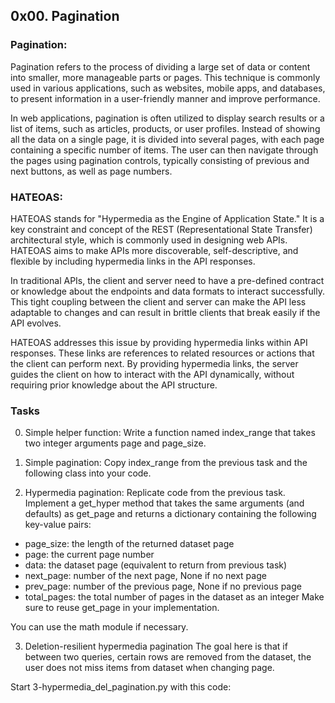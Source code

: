 ## 0x00. Pagination

### Pagination:
Pagination refers to the process of dividing a large set of data or content into smaller, more manageable parts or pages. This technique is commonly used in various applications, such as websites, mobile apps, and databases, to present information in a user-friendly manner and improve performance.

In web applications, pagination is often utilized to display search results or a list of items, such as articles, products, or user profiles. Instead of showing all the data on a single page, it is divided into several pages, with each page containing a specific number of items. The user can then navigate through the pages using pagination controls, typically consisting of previous and next buttons, as well as page numbers.

### HATEOAS:
HATEOAS stands for "Hypermedia as the Engine of Application State." It is a key constraint and concept of the REST (Representational State Transfer) architectural style, which is commonly used in designing web APIs. HATEOAS aims to make APIs more discoverable, self-descriptive, and flexible by including hypermedia links in the API responses.

In traditional APIs, the client and server need to have a pre-defined contract or knowledge about the endpoints and data formats to interact successfully. This tight coupling between the client and server can make the API less adaptable to changes and can result in brittle clients that break easily if the API evolves.

HATEOAS addresses this issue by providing hypermedia links within API responses. These links are references to related resources or actions that the client can perform next. By providing hypermedia links, the server guides the client on how to interact with the API dynamically, without requiring prior knowledge about the API structure.

### Tasks
0. Simple helper function: Write a function named index_range that takes two integer arguments page and page_size.

1. Simple pagination: Copy index_range from the previous task and the following class into your code.

2. Hypermedia pagination: Replicate code from the previous task.
Implement a get_hyper method that takes the same arguments (and defaults) as get_page and returns a dictionary containing the following key-value pairs:

* page_size: the length of the returned dataset page
* page: the current page number
* data: the dataset page (equivalent to return from previous task)
* next_page: number of the next page, None if no next page
* prev_page: number of the previous page, None if no previous page
* total_pages: the total number of pages in the dataset as an integer
Make sure to reuse get_page in your implementation.

You can use the math module if necessary.

3. Deletion-resilient hypermedia pagination
The goal here is that if between two queries, certain rows are removed from the dataset, the user does not miss items from dataset when changing page.

Start 3-hypermedia_del_pagination.py with this code: